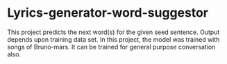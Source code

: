 # Lyrics-generator-word-suggestor
This project predicts the next word(s) for the given seed sentence. Output depends upon training data set. In this project, the model was trained with songs of Bruno-mars. It can be trained for general purpose conversation also.
